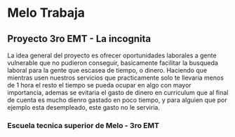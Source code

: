 # Melo Trabaja
## Proyecto 3ro EMT - La incognita

La idea general del proyecto es ofrecer oportunidades laborales a gente vulnerable que no pudieron conseguir, basicamente facilitar la busqueda laboral para la gente 
que escasea de tiempo, o dinero. 
Haciendo que mientras usen nuestros servicios que practicamente solo te llevaria menos de 1 hora el resto el tiempo se pueda ocupar en algo con mayor importancia, 
ademas se evitaria el gasto de dinero en curriculum que al final de cuenta es mucho dienro gastado en poco tiempo, y para alguien que por ejemplo esta desempleado,
este gasto no le serviria.
### Escuela tecnica superior de Melo - 3ro EMT
